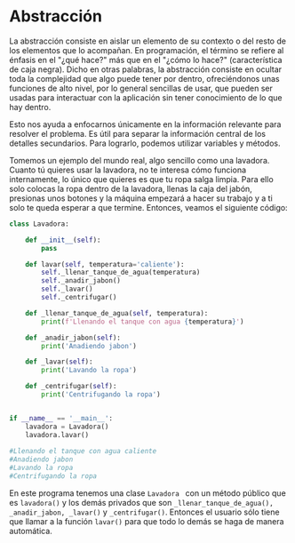 # Abstracción

La abstracción consiste en aislar un elemento de su contexto o del resto de los elementos que lo acompañan. En programación, el término se refiere al énfasis en el "¿qué hace?" más que en el "¿cómo lo hace?" (característica de caja negra). Dicho en otras palabras, la abstracción consiste en ocultar toda la complejidad que algo puede tener por dentro, ofreciéndonos unas funciones de alto nivel, por lo general sencillas de usar, que pueden ser usadas para interactuar con la aplicación sin tener conocimiento de lo que hay dentro.

Esto nos ayuda a enfocarnos únicamente en la información relevante para resolver el problema. Es útil para separar la información central de los detalles secundarios. Para lograrlo, podemos utilizar variables y métodos. 

Tomemos un ejemplo del mundo real, algo sencillo como una lavadora. Cuanto tú quieres usar la lavadora, no te interesa cómo funciona internamente, lo único que quieres es que tu ropa salga limpia. Para ello solo colocas la ropa dentro de la lavadora, llenas la caja del jabón, presionas unos botones y la máquina empezará a hacer su trabajo y a ti solo te queda esperar a que termine. Entonces, veamos el siguiente código:

```python
class Lavadora:

    def __init__(self):
        pass

    def lavar(self, temperatura='caliente'):
        self._llenar_tanque_de_agua(temperatura)
        self._anadir_jabon()
        self._lavar()
        self._centrifugar()

    def _llenar_tanque_de_agua(self, temperatura):
        print(f'Llenando el tanque con agua {temperatura}')

    def _anadir_jabon(self):
        print('Anadiendo jabon')

    def _lavar(self):
        print('Lavando la ropa')

    def _centrifugar(self):
        print('Centrifugando la ropa')


if __name__ == '__main__':
    lavadora = Lavadora()
    lavadora.lavar()
    
#Llenando el tanque con agua caliente
#Anadiendo jabon      
#Lavando la ropa      
#Centrifugando la ropa
```

En este programa tenemos una clase `Lavadora ` con un método público que es `lavadora()` y los demás privados que son `_llenar_tanque_de_agua(), _anadir_jabon, _lavar()`  y ` _centrifugar() `. Entonces el usuario sólo tiene que llamar a la función `lavar()` para que todo lo demás se haga de manera automática. 

